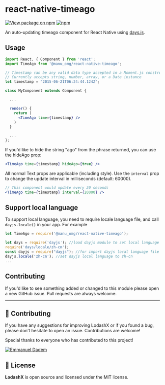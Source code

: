 # react-native-timeago

[![View package on npm](https://img.shields.io/npm/v/@manu_omg/react-native-timeago.svg?maxAge=2592000&style=flat-square)](https://www.npmjs.com/package/@manu_omg/react-native-timeago) [![npm](https://img.shields.io/npm/dm/@manu_omg/react-native-timeago.svg?maxAge=2592000&style=flat-square)](https://www.npmjs.com/package/@manu_omg/react-native-timeago)

An auto-updating timeago component for React Native using [days.js](https://day.js.org/).

## Usage

```jsx
import React, { Component } from 'react';
import TimeAgo from '@manu_omg/react-native-timeago';

// Timestamp can be any valid data type accepted in a Moment.js constructor
// Currently accepts string, number, array, or a Date instance
let timestamp = "2015-06-21T06:24:44.124Z";

class MyComponent extends Component {

  ...

  render() {
    return (
      <TimeAgo time={timestamp} />
    )
  }

  ...
};
```

If you'd like to hide the string "ago" from the phrase returned, you can use the hideAgo prop:


```jsx
<TimeAgo time={timestamp} hideAgo={true} />
```

All normal Text props are applicable (including style). Use the `interval` prop to change the update interval in milliseconds (default: 60000).

```jsx
// This component would update every 20 seconds
<TimeAgo time={timestamp} interval={20000} />
```

## Support local language
To support local language, you need to require locale language file, and call `dayjs.locale()` in your app.
For example

```jsx
let TimeAgo = require('@manu_omg/react-native-timeago');

let days = require('dayjs'); //load dayjs module to set local language
require('days/locale/zh-cn');
const dayjs = require("dayjs"); //for import dayjs local language file during the application build
dayjs.locale('zh-cn'); //set dayjs local language to zh-cn
...
```


## Contributing

If you'd like to see something added or changed to this module please open a new GitHub issue. Pull requests are always welcome.

___

## 🙌 Contributing
If you have any suggestions for improving LodashX or if you found a bug, please don't hesitate to open an issue. Contributions are welcome!

Special thanks to everyone who has contributed to this project!

[![Emmanuel Dadem](https://avatars.githubusercontent.com/u/37305687?s=80&v=4)](https://github.com/emmanuel-D)

## 🎉 License
**LodashX** is open source and licensed under the MIT license.
